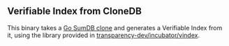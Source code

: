 ## Verifiable Index from CloneDB

This binary takes a [Go SumDB clone](../../../clone/cmd/sumdbclone/) and generates a Verifiable Index from it, using the library provided in [transparency-dev/incubator/vindex](https://github.com/transparency-dev/incubator/tree/main/vindex).
